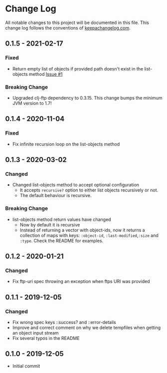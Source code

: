 # Change Log
All notable changes to this project will be documented in this file. This change log follows the conventions of [keepachangelog.com](http://keepachangelog.com/).

## 0.1.5 - 2021-02-17

### Fixed
- Return empty list of objects if provided path doesn't exist in the
  list-objects method [Issue #1](https://github.com/magnetcoop/object-storage.ftp/issues/1)

### Breaking Change
- Upgraded clj-ftp dependency to 0.3.15. This change bumps the minimum JVM version  to 1.7!

## 0.1.4 - 2020-11-04

### Fixed
- Fix infinite recursion loop on the list-objects method

## 0.1.3 - 2020-03-02

### Changed
- Changed list-objects method to accept optional configuration
  - It accepts `recursive?` option to either list objects recursively or not.
  - The default behaviour is recursive.

### Breaking Change
- list-objects method return values have changed
  - Now by default it is recursive
  - Instead of returning a vector with object-ids, now it returns a collection of maps
  with keys: `:object-id`, `:last-modified`,`:size` and `:type`. Check the README for examples.

## 0.1.2 - 2020-01-21

### Changed
- Fix ftp-uri spec throwing an exception when ftps URI was provided

## 0.1.1 - 2019-12-05

### Changed
- Fix wrong spec keys ::success? and ::error-details
- Improve and correct comment on why we delete tempfiles when getting an object input stream
- Fix several typos in the README

## 0.1.0 - 2019-12-05
- Initial commit
